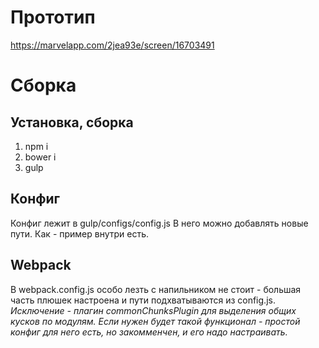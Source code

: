 # Прототип

https://marvelapp.com/2jea93e/screen/16703491

# Сборка

## Установка, сборка
1. npm i
2. bower i
3. gulp

## Конфиг
Конфиг лежит в gulp/configs/config.js 
В него можно добавлять новые пути. Как - пример внутри есть.

## Webpack
В webpack.config.js особо лезть с напильником не стоит - большая часть плюшек настроена и пути подхватываются из config.js. 
*Исключение - плагин commonChunksPlugin для выделения общих кусков по модулям. Если нужен будет такой функционал - простой конфиг для него есть, но закомменчен, и его надо настраивать.*

